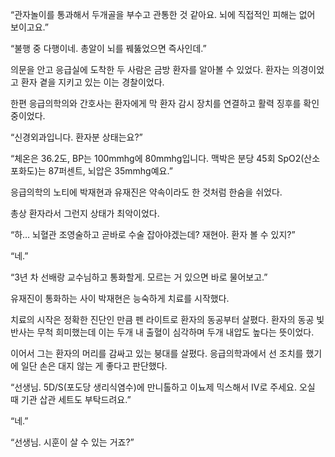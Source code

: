 “관자놀이를 통과해서 두개골을 부수고 관통한 것 같아요. 뇌에 직접적인 피해는 없어 보이고요.”

“불행 중 다행이네. 총알이 뇌를 꿰뚫었으면 즉사인데.”

의문을 안고 응급실에 도착한 두 사람은 금방 환자를 알아볼 수 있었다. 환자는 의경이었고 환자 곁을 지키고 있는 이는 경찰이었다.

한편 응급의학의와 간호사는 환자에게 막 환자 감시 장치를 연결하고 활력 징후를 확인 중이었다.

“신경외과입니다. 환자분 상태는요?”

“체온은 36.2도, BP는 100mmhg에 80mmhg입니다. 맥박은 분당 45회 SpO2(산소포화도)는 87퍼센트, 뇌압은 35mmhg예요.”

응급의학의 노티에 박재현과 유재진은 약속이라도 한 것처럼 한숨을 쉬었다.

총상 환자라서 그런지 상태가 최악이었다.

“하… 뇌혈관 조영술하고 곧바로 수술 잡아야겠는데? 재현아. 환자 볼 수 있지?”

“네.”

“3년 차 선배랑 교수님하고 통화할게. 모르는 거 있으면 바로 물어보고.”

유재진이 통화하는 사이 박재현은 능숙하게 치료를 시작했다.

치료의 시작은 정확한 진단인 만큼 펜 라이트로 환자의 동공부터 살폈다. 환자의 동공 빛 반사는 무척 희미했는데 이는 두개 내 출혈이 심각하며 두개 내압도 높다는 뜻이었다.

이어서 그는 환자의 머리를 감싸고 있는 붕대를 살폈다. 응급의학과에서 선 조치를 했기에 일단 손은 대지 않는 게 좋다고 판단했다.

“선생님. 5D/S(포도당 생리식염수)에 만니톨하고 이뇨제 믹스해서 IV로 주세요. 오실 때 기관 삽관 세트도 부탁드려요.”

“네.”

“선생님. 시훈이 살 수 있는 거죠?”